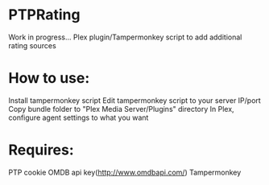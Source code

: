 # PTPRating
Work in progress...
Plex plugin/Tampermonkey script to add additional rating sources

# How to use:
Install tampermonkey script
Edit tampermonkey script to your server IP/port
Copy bundle folder to "Plex Media Server/Plugins" directory
In Plex, configure agent settings to what you want

# Requires:
PTP cookie
OMDB api key(http://www.omdbapi.com/)
Tampermonkey
